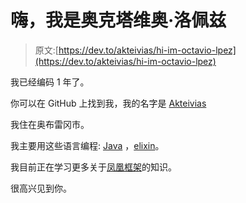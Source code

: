 # 嗨，我是奥克塔维奥·洛佩兹

> 原文:[https://dev.to/akteivias/hi-im-octavio-lpez](https://dev.to/akteivias/hi-im-octavio-lpez)

我已经编码 1 年了。

你可以在 GitHub 上找到我，我的名字是 [Akteivias](https://github.com/Akteivias)

我住在奥布雷冈市。

我主要用这些语言编程: [Java](https://go.java) ，[elixin](https://elixir-lang.org/)。

我目前正在学习更多关于[凤凰框架](http://www.phoenixframework.org/)的知识。

很高兴见到你。